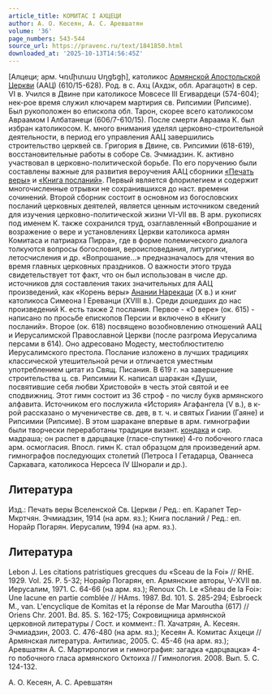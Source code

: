 ```yaml
---
article_title: КОМИТАС I АХЦЕЦИ
author: А. О. Кесеян, А. С. Аревшатян
volume: '36'
page_numbers: 543-544
source_url: https://pravenc.ru/text/1841850.html
downloaded_at: '2025-10-13T14:56:45Z'
---
```


[Алцеци; арм. Կռմիտաս Սղցեցի], католикос [Армянской Апостольской Церкви](<https://pravenc.ru/text/Армянская Апостольская Церковь.html>) (ААЦ) (610/15-628). Pод. в с. Ахц (Ахдзк, обл. Арагацотн) в сер. VI в. Учился в Двине при католикосе Мовсесе III Егивардеци (574-604); нек-рое время служил ключарем мартирия св. Рипсимии (Рипсиме). Был рукоположен во епископа обл. Тарон, скорее всего католикосом Авраамом I Албатанеци (606/7-610/15). После смерти Авраама К. был избран католикосом. К. много внимания уделял церковно-строительной деятельности, в период его управления ААЦ завершились строительство церквей св. Григория в Двине, св. Рипсимии (618-619), восстановительные работы в соборе Св. Эчмиадзин. К. активно участвовал в церковно-политической борьбе. По его поручению были составлены важные для развития вероучения ААЦ сборники [«Печать веры»](<https://pravenc.ru/text/ Печать веры .html>) и [«Книга посланий»](<https://pravenc.ru/text/ Книга посланий .html>). Первый является флорилегием и содержит многочисленные отрывки не сохранившихся до наст. времени сочинений. Второй сборник состоит в основном из богословских посланий церковных деятелей, является ценным источником сведений для изучения церковно-политической жизни VI-VII вв. В арм. рукописях под именем К. также сохранился труд, озаглавленный «Вопрошание и возражение о вере и установлениях Церкви католикоса армян Комитаса и патриарха Пирра», где в форме полемического диалога толкуются вопросы богословия, вероисповедания, литургики, летосчисления и др. «Вопрошание...» предназначалось для чтения во время главных церковных праздников. О важности этого труда свидетельствует тот факт, что он был использован в числе др. источников для составления таких значительных для ААЦ произведений, как «Корень веры» [Анании Нарекаци](<https://pravenc.ru/text/Анании Нарекаци.html>) (X в.) и книг католикоса Симеона I Ереванци (XVIII в.). Среди дошедших до нас произведений К. есть также 2 послания. Первое - «О вере» (ок. 615) - написано по просьбе епископов Персии и включено в «Книгу посланий». Второе (ок. 618) посвящено возобновлению отношений ААЦ и Иерусалимской Православной Церкви (после разгрома Иерусалима персами в 614). Оно адресовано Модесту, местоблюстителю Иерусалимского престола. Послание изложено в лучших традициях классической утешительной речи и отличается уместным употреблением цитат из Свящ. Писания. В 619 г. на завершение строительства ц. св. Рипсимии К. написал шаракан «Души, посвятившие себя любви Христовой» в честь этой святой и ее сподвижниц. Этот гимн состоит из 36 строф - по числу букв армянского aлфавита. Источником его послужила «История» Агафангела (V в.), в к-рой рассказано о мученичестве св. дев, в т. ч. и святых Гиании (Гаяне) и Рипсимии (Рипсиме). В этом шаракане впервые в арм. гимнографии были творчески переработаны традиции визант. [кондака](https://pravenc.ru/text/кондака.html) и сир. мадраша; он распет в дарцвацке (гласе-спутнике) 4-го побочного гласа арм. осмогласия. Впосл. гимн К. стал образцом для произведений арм. гимнографов последующих столетий (Петроса I Гетадарца, Ованнеса Саркавага, католикоса Нерсеса IV Шнорали и др.).

## Литература

Изд.: Печать веры Вселенской Св. Церкви / Ред.: еп. Карапет Тер-Мкртчян. Эчмиадзин, 1914 (на арм. яз.); Книга посланий / Ред.: еп. Норайр Погарян. Иерусалим, 1994 (на арм. яз.).

## Литература

Lebon J. Les citations patristiques grecques du «Sсeau de la Foi» // RHE. 1929. Vol. 25. P. 5-32; Норайр Погарян, еп. Армянские авторы, V-XVII вв. Иерусалим, 1971. С. 64-66 (на арм. яз.); Renoux Ch. Le «Sñeau de la Foi»: Une lacune en partie comblée // HAms. 1987. Bd. 101. S. 285-294; Esbroeck M., van. L'encyclique de Komitas et la réponse de Mar Maroutha (617) // Oriens Chr. 2001. Bd. 85. S. 162-175; Сокровищница армянской церковной литературы / Сост. и коммент.: П. Хачатрян, А. Кесеян. Эчмиадзин, 2003. С. 476-480 (на арм. яз.); Кесеян А. Комитас Ахцеци // Армянская литература. Антилиас, 2005. С. 45-46 (на арм. яз.); Аревшатян А. С. Мартирология и гимнография: загадка «дарцвацка» 4-го побочного гласа армянского Октоиха // Гимнология. 2008. Вып. 5. С. 124-132.

А. О. Кесеян, А. С. Аревшатян
